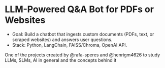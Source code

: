 # LLM-Powered Q&A Bot for PDFs or Websites 
* Goal: Build a chatbot that ingests custom documents (PDFs, text, or scraped websites) and answers user questions. 
* Stack: Python, LangChain, FAISS/Chroma, OpenAI API.

One of the projects created by @rafa-speres and @henrigm4626 to study LLMs, SLMs, AI in general and the concepts behind it
